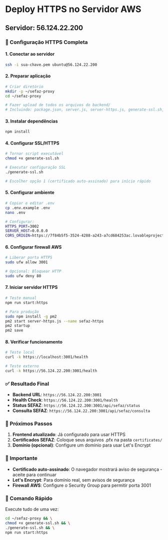 
# Deploy HTTPS no Servidor AWS

## Servidor: 56.124.22.200

### 🔐 Configuração HTTPS Completa

#### 1. Conectar ao servidor
```bash
ssh -i sua-chave.pem ubuntu@56.124.22.200
```

#### 2. Preparar aplicação
```bash
# Criar diretório
mkdir -p ~/sefaz-proxy
cd ~/sefaz-proxy

# Fazer upload de todos os arquivos do backend/
# Incluindo: package.json, server.js, server-https.js, generate-ssl.sh, etc.
```

#### 3. Instalar dependências
```bash
npm install
```

#### 4. Configurar SSL/HTTPS
```bash
# Tornar script executável
chmod +x generate-ssl.sh

# Executar configuração SSL
./generate-ssl.sh

# Escolher opção 1 (certificado auto-assinado) para início rápido
```

#### 5. Configurar ambiente
```bash
# Copiar e editar .env
cp .env.example .env
nano .env

# Configurar:
HTTPS_PORT=3002
SERVER_HOST=0.0.0.0
CORS_ORIGIN=https://7f84b5f5-3524-4288-a243-a7cd684253ac.lovableproject.com
```

#### 6. Configurar firewall AWS
```bash
# Liberar porta HTTPS
sudo ufw allow 3001

# Opcional: Bloquear HTTP
sudo ufw deny 80
```

#### 7. Iniciar servidor HTTPS
```bash
# Teste manual
npm run start:https

# Para produção
sudo npm install -g pm2
pm2 start server-https.js --name sefaz-https
pm2 startup
pm2 save
```

#### 8. Verificar funcionamento
```bash
# Teste local
curl -k https://localhost:3001/health

# Teste externo
curl -k https://56.124.22.200:3001/health
```

### ✅ Resultado Final

- **Backend URL**: `https://56.124.22.200:3001`
- **Health Check**: `https://56.124.22.200:3001/health`
- **Status SEFAZ**: `https://56.124.22.200:3001/api/sefaz/status`
- **Consulta SEFAZ**: `https://56.124.22.200:3001/api/sefaz/consulta`

### 🔧 Próximos Passos

1. **Frontend atualizado**: Já configurado para usar HTTPS
2. **Certificados SEFAZ**: Coloque seus arquivos .pfx na pasta `certificates/`
3. **Domínio (opcional)**: Configure um domínio para usar Let's Encrypt

### 🚨 Importante

- **Certificado auto-assinado**: O navegador mostrará aviso de segurança - aceite para continuar
- **Let's Encrypt**: Para domínio real, sem avisos de segurança
- **Firewall AWS**: Configure o Security Group para permitir porta 3001

### 🔄 Comando Rápido

Execute tudo de uma vez:
```bash
cd ~/sefaz-proxy && \
chmod +x generate-ssl.sh && \
./generate-ssl.sh && \
npm run start:https
```
